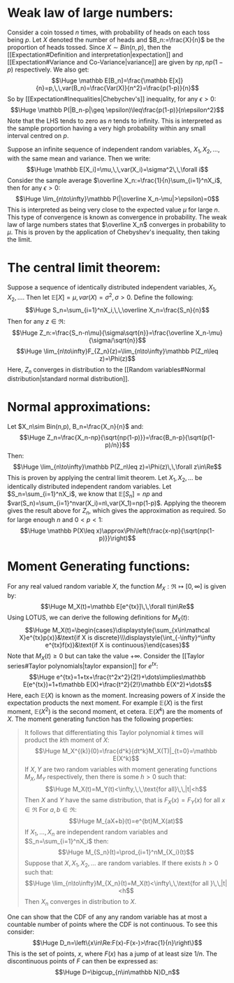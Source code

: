 # Weak law of large numbers:

Consider a coin tossed $n$ times, with probability of heads on each toss being $p$. Let $X$ denoted the number of heads and $B_n:=\frac{X}{n}$ be the proportion of heads tossed. Since $X\sim Bin(n,p)$, then the [[Expectation#Definition and interpretation|expectation]] and [[Expectation#Variance and Co-Variance|variance]] are given by $np,np(1-p)$ respectively. We also get:$$\Huge \mathbb E[B_n]=\frac{\mathbb E[x]}{n}=p,\,\,var(B_n)=\frac{Var(X)}{n^2}=\frac{p(1-p)}{n}$$
So by [[Expectation#Inequalities|Chebychev's]] inequality, for any $\epsilon>0$:$$\Huge \mathbb P(|B_n-p|\geq \epsilon)\leq\frac{p(1-p)}{n\epsilon^2}$$
Note that the LHS tends to zero as $n$ tends to infinity. This is interpreted as the sample proportion having a very high probability within any small interval centred on $p$.

Suppose an infinite sequence of independent random variables, $X_1,X_2,\dots$, with the same mean and variance. Then we write:$$\Huge \mathbb E[X_i]=\mu,\,\,var(X_i)=\sigma^2\,\,\forall i$$
Consider the sample average $\overline X_n:=\frac{1}{n}\sum_{i=1}^nX_i$, then for any $\epsilon>0$:$$\Huge \lim_{n\to\infty}\mathbb P(|\overline X_n-\mu|>\epsilon)=0$$
This is interpreted as being very close to the expected value $\mu$ for large $n$. This type of convergence is known as convergence in probability. The weak law of large numbers states that $\overline X_n$ converges in probability to $\mu$. This is proven by the application of Chebyshev's inequality, then taking the limit.

# The central limit theorem:

Suppose a sequence of identically distributed independent variables, $X_1,X_2,\dots$. Then let $\mathbb E[X]=\mu,var(X)=\sigma^2,\,\sigma>0$. Define the following:$$\Huge S_n=\sum_{i=1}^nX_i,\,\,\overline X_n=\frac{S_n}{n}$$
Then for any $z\in\Re$:$$\Huge Z_n:=\frac{S_n-n\mu}{\sigma\sqrt{n}}=\frac{\overline X_n-\mu}{\sigma/\sqrt{n}}$$$$\Huge \lim_{n\to\infty}F_{Z_n}(z)=\lim_{n\to\infty}\mathbb P(Z_n\leq z)=\Phi(z)$$
Here, $Z_n$ converges in distribution to the [[Random variables#Normal distribution|standard normal distribution]].

# Normal approximations:

Let $X_n\sim Bin(n,p), B_n=\frac{X_n}{n}$ and:$$\Huge Z_n=\frac{X_n-np}{\sqrt{np(1-p)}}=\frac{B_n-p}{\sqrt{p(1-p)/n}}$$
Then:$$\Huge \lim_{n\to\infty}\mathbb P(Z_n\leq z)=\Phi(z)\,\,\forall z\in\Re$$
This is proven by applying the central limit theorem. Let $X_1,X_2,\dots$ be identically distributed independent random variables. Let $S_n=\sum_{i=1}^nX_i$, we know that $\mathbb E[S_n]=np$ and $var(S_n)=\sum_{i=1}^nvar(X_i)=n\,var(X_1)=np(1-p)$. Applying the theorem gives the result above for $Z_n$, which gives the approximation as required. So for large enough $n$ and $0<p<1$:$$\Huge \mathbb P(X\leq x)\approx\Phi\left(\frac{x-np}{\sqrt{np(1-p)}}\right)$$

# Moment Generating functions:

For any real valued random variable $X$, the function $M_X:\Re\mapsto[0,\infty]$ is given by:$$\Huge M_X(t)=\mathbb E[e^{tx}]\,\,\forall t\in\Re$$
Using LOTUS, we can derive the following definitions for $M_X(t)$:$$\Huge M_X(t)=\begin{cases}\displaystyle{\sum_{x\in\mathcal X}e^{tx}p(x)}&\text{if X is discrete}\\\displaystyle{\int_{-\infty}^\infty e^{tx}f(x)}&\text{if X is continuous}\end{cases}$$
Note that $M_X(t)\geq 0$ but can take the value $+\infty$. Consider the [[Taylor series#Taylor polynomials|taylor expansion]] for $e^{tx}$:$$\Huge e^{tx}=1+tx+\frac{t^2x^2}{2!}+\dots\implies\mathbb E(e^{tx})=1+t\mathbb E(X)+\frac{t^2}{2!}\mathbb E(X^2)+\dots$$
Here, each $\mathbb E(X)$ is known as the moment. Increasing powers of $X$ inside the expectation products the next moment. For example $\mathbb E(X)$ is the first moment, $\mathbb E(X^2)$ is the second moment, et cetera. $\mathbb E(X^k)$ are the moments of $X$. The moment generating function has the following properties:
> It follows that differentiating this Taylor polynomial $k$ times will product the $k$th moment of $X$:$$\Huge M_X^{(k)}(0)=\frac{d^k}{dt^k}M_X(T)|_{t=0}=\mathbb E(X^k)$$
> If $X,Y$ are two random variables with moment generating functions $M_X,M_Y$ respectively, then there is some $h>0$ such that:$$\Huge M_X(t)=M_Y(t)<\infty,\,\,\text{for all}\,\,|t|<h$$Then $X$ and $Y$ have the same distribution, that is $F_X(x)=F_Y(x)$ for all $x\in\Re$
> For $a,b\in\Re$:$$\Huge M_{aX+b}(t)=e^{bt}M_X(at)$$
> If $X_1,\dots,X_n$ are independent random variables and $S_n=\sum_{i=1}^nX_i$ then:$$\Huge M_{S_n}(t)=\prod_{i=1}^nM_{X_i}(t)$$
> Suppose that $X,X_1,X_2,\dots$ are random variables. If there exists $h>0$ such that:$$\Huge \lim_{n\to\infty}M_{X_n}(t)=M_X(t)<\infty\,\,\text{for all }\,\,|t|<h$$Then $X_n$ converges in distribution to $X$.

One can show that the CDF of any any random variable has at most a countable number of points where the CDF is not continuous. To see this consider:$$\Huge D_n=\left\{x\in\Re:F(x)-F(x-)>\frac{1}{n}\right\}$$
This is the set of points, $x$, where $F(x)$ has a jump of at least size $1/n$. The discontinuous points of $F$ can then be expressed as:$$\Huge D=\bigcup_{n\in\mathbb N}D_n$$